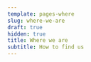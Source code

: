 ```yaml
---
template: pages-where
slug: where-we-are
draft: true
hidden: true
title: Where we are
subtitle: How to find us
---
```


<FormContact id="contact-us" emailable></FormContact>
